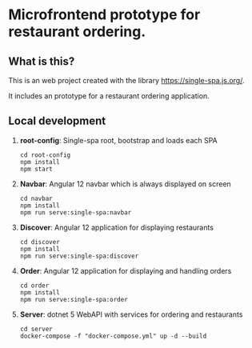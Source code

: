 # Microfrontend prototype for restaurant ordering.

## What is this?
This is an web project created with the library https://single-spa.js.org/.

It includes an prototype for a restaurant ordering application.

## Local development
    
1. **root-config**: Single-spa root, bootstrap and loads each SPA

    ```
    cd root-config
    npm install
    npm start
    ```

2. **Navbar**: Angular 12 navbar which is always displayed on screen

    ```
    cd navbar
    npm install
    npm run serve:single-spa:navbar
    ```

3. **Discover**: Angular 12 application for displaying restaurants

    ```
    cd discover
    npm install
    npm run serve:single-spa:discover
    ```

4. **Order**: Angular 12 application for displaying and handling orders

    ```
    cd order
    npm install
    npm run serve:single-spa:order
    ```

5. **Server**: dotnet 5 WebAPI with services for ordering and restaurants
    ```
    cd server
    docker-compose -f "docker-compose.yml" up -d --build
    ```
